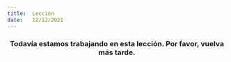 ```yaml
---
title:  Lección
date:   12/12/2021
---
```


### <center>Todavía estamos trabajando en esta lección. Por favor, vuelva más tarde.</center>